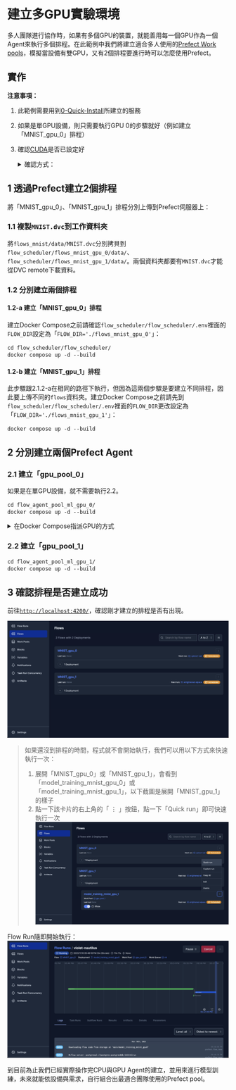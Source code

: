 # 建立多GPU實驗環境
多人團隊進行協作時，如果有多個GPU的裝置，就能善用每一個GPU作為一個Agent來執行多個排程。在此範例中我們將建立適合多人使用的[Prefect Work pools](https://docs.prefect.io/2.14.3/concepts/work-pools/)，模擬當設備有雙GPU，又有2個排程要進行時可以怎麼使用Prefect。

## 實作
**注意事項：**
1. 此範例需要用到[0-Quick-Install](../0-Quick-Install/)所建立的服務
2. 如果是單GPU設備，則只需要執行GPU 0的步驟就好（例如建立「MNIST_gpu_0」排程）
3. 確認[CUDA](https://www.nvidia.com/zh-tw/geforce/technologies/cuda/)是否已設定好<details><summary>確認方式：</summary>

    在終端機輸入`nvidia-smi`來開啟[NVIDIA System Management Interface](https://developer.nvidia.com/nvidia-system-management-interface)，假如能看到所有已裝備的GPU以及CUDA版本，如下圖，就代表所需的驅動都已裝好。如果未能看到設備安裝的GPU，可能是因為沒有正確安裝驅動程式。
    ![img](./png/nvidia-smi.png)

    </details>

## 1 透過Prefect建立2個排程
將「MNIST_gpu_0」、「MNIST_gpu_1」排程分別上傳到Prefect伺服器上：
### 1.1 複製`MNIST.dvc`到工作資料夾
將`flows_mnist/data/MNIST.dvc`分別拷貝到`flow_scheduler/flows_mnist_gpu_0/data/`、`flow_scheduler/flows_mnist_gpu_1/data/`。兩個資料夾都要有`MNIST.dvc`才能從DVC remote下載資料。

### 1.2 分別建立兩個排程
#### 1.2-a 建立「MNIST_gpu_0」排程
建立Docker Compose之前請確認`flow_scheduler/flow_scheduler/.env`裡面的`FLOW_DIR`設定為「`FLOW_DIR='./flows_mnist_gpu_0'`」：
````commmandline
cd flow_scheduler/flow_scheduler/
docker compose up -d --build
````

#### 1.2-b 建立「MNIST_gpu_1」排程
此步驟跟2.1.2-a在相同的路徑下執行，但因為這兩個步驟是要建立不同排程，因此要上傳不同的`flows`資料夾。建立Docker Compose之前請先到`flow_scheduler/flow_scheduler/.env`裡面的`FLOW_DIR`更改設定為「`FLOW_DIR='./flows_mnist_gpu_1'`」：
````commmandline
docker compose up -d --build
````

## 2 分別建立兩個Prefect Agent
### 2.1 建立「gpu_pool_0」
如果是在單GPU設備，就不需要執行2.2。
````commmandline
cd flow_agent_pool_ml_gpu_0/
docker compose up -d --build
````

<details><summary>在Docker Compose指派GPU的方式</summary>

以[`flow_agent_pool_ml_gpu_0/docker-compose.yml`](./flow_agent/flow_agent_pool_ml_gpu_0/docker-compose.yml)為範例，只要在`deploy.resources.reservations`指定`device_ids`，就能以該代號的GPU執行這個Pool的任務，例如：
````yaml
    deploy:
      resources:
        reservations:
          devices:
            - driver: nvidia
              device_ids: ["0"]  # <-- 使用id = 0的GPU
              capabilities: [gpu]
````
</details>

### 2.2 建立「gpu_pool_1」
````commmandline
cd flow_agent_pool_ml_gpu_1/
docker compose up -d --build
````

## 3 確認排程是否建立成功
前往[`http://localhost:4200/`](http://localhost:4200/)，確認剛才建立的排程是否有出現。

![img](./png/Prefect_flows.png)

> 如果還沒到排程的時間，程式就不會開始執行，我們可以用以下方式來快速執行一次：
> 1. 展開「MNIST_gpu_0」或「MNIST_gpu_1」，會看到「model_training_mnist_gpu_0」或「model_training_mnist_gpu_1」，以下截圖是展開「MNIST_gpu_1」的樣子
> 2. 點一下該卡片的右上角的「 ⋮ 」按鈕，點一下「Quick run」即可快速執行一次
> ![img](./png/Prefect_quick_run.png)

Flow Run隨即開始執行：
![img](./png/Prefect_flow_run.png)

到目前為止我們已經實際操作完CPU與GPU Agent的建立，並用來進行模型訓練，未來就能依設備與需求，自行組合出最適合團隊使用的Prefect pool。
